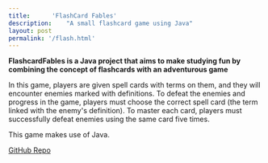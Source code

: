 ```yaml
---
title:		'FlashCard Fables'
description:	"A small flashcard game using Java"
layout: post
permalink: '/flash.html'
---
```


<style>
 img {
  border: solid grey 1px;
}

  h5 {
  text-align: center;
  color: #000;
  text-decoration: underline;
  margin-top: -7px;
}
</style>

**FlashcardFables is a Java project that aims to make studying fun by combining the concept of flashcards with an adventurous game**

In this game, players are given spell cards with terms on them, and they will encounter enemies marked with definitions. To defeat the enemies and progress in the game, players must choose the correct spell card (the term linked with the enemy's definition). To master each card, players must successfully defeat enemies using the same card five times.

This game makes use of Java.

[GitHub Repo](https://github.com/aag5734/FlashcardFables)
